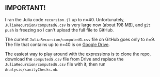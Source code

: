 ## IMPORTANT!

I ran the Julia code `recursion.jl` up to n=40. Unfortunately, `JuliaRecursion/computedG.csv` is very large now (about 198 MB), and `git push` is freezing so I can't upload the full file to GitHub. 

The current `JuliaRecursion/computedG.csv` file on GitHub goes only to n=9. The file that contains up to n=40 is on [Google Drive](https://drive.google.com/drive/folders/1sCdtR_jjV6ohsK2928Ki3WuEgbaKxJkt?usp=share_link). 

The easiest way to play around with the expressions is to clone the repo, download the `computedG.csv` file from Drive and replace the `JuliaRecursion/computedG.csv` file with it, then run `Analysis/sanityChecks.nb`.

